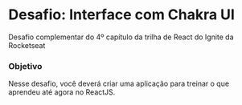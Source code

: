 # Desafio: Interface com Chakra UI
Desafio complementar do 4º capítulo da trilha de React do Ignite da Rocketseat

### Objetivo
Nesse desafio, você deverá criar uma aplicação para treinar o que aprendeu até agora no ReactJS.